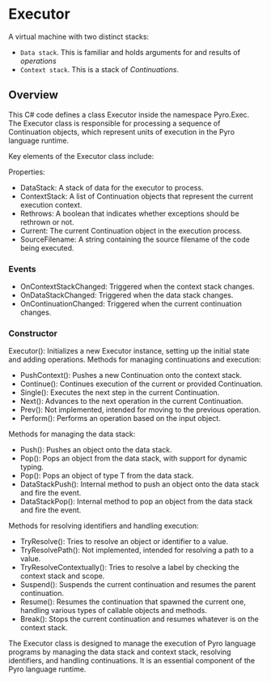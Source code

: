 # Executor

A virtual machine with two distinct stacks:

* `Data stack`. This is familiar and holds arguments for and results of *operations*
* `Context stack`. This is a stack of *Continuations*.

## Overview

This C# code defines a class Executor inside the namespace Pyro.Exec. The Executor class is responsible for processing a
sequence of Continuation objects, which represent units of execution in the Pyro language runtime.

Key elements of the Executor class include:

Properties:

* DataStack: A stack of data for the executor to process.
* ContextStack: A list of Continuation objects that represent the current execution context.
* Rethrows: A boolean that indicates whether exceptions should be rethrown or not.
* Current: The current Continuation object in the execution process.
* SourceFilename: A string containing the source filename of the code being executed.

### Events

* OnContextStackChanged: Triggered when the context stack changes.
* OnDataStackChanged: Triggered when the data stack changes.
* OnContinuationChanged: Triggered when the current continuation changes.

### Constructor

Executor(): Initializes a new Executor instance, setting up the initial state and adding operations.
Methods for managing continuations and execution:

* PushContext(): Pushes a new Continuation onto the context stack.
* Continue(): Continues execution of the current or provided Continuation.
* Single(): Executes the next step in the current Continuation.
* Next(): Advances to the next operation in the current Continuation.
* Prev(): Not implemented, intended for moving to the previous operation.
* Perform(): Performs an operation based on the input object.

Methods for managing the data stack:

* Push(): Pushes an object onto the data stack.
* Pop(): Pops an object from the data stack, with support for dynamic typing.
* Pop<T>(): Pops an object of type T from the data stack.
* DataStackPush(): Internal method to push an object onto the data stack and fire the event.
* DataStackPop(): Internal method to pop an object from the data stack and fire the event.

Methods for resolving identifiers and handling execution:

* TryResolve(): Tries to resolve an object or identifier to a value.
* TryResolvePath(): Not implemented, intended for resolving a path to a value.
* TryResolveContextually(): Tries to resolve a label by checking the context stack and scope.
* Suspend(): Suspends the current continuation and resumes the parent continuation.
* Resume(): Resumes the continuation that spawned the current one, handling various types of callable objects and
  methods.
* Break(): Stops the current continuation and resumes whatever is on the context stack.

The Executor class is designed to manage the execution of Pyro language programs by managing the data stack and context
stack, resolving identifiers, and handling continuations. It is an essential component of the Pyro language runtime.
